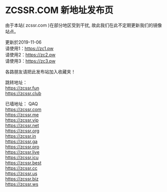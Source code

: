 # ZCSSR.COM 新地址发布页

由于本站( zcssr.com )在部分地区受到干扰, 故此我们在此不定期更新我们的镜像站点。


更新於2019-11-06<br>
请使用1：https://zc1.pw<br>
请使用2：https://zc2.pw<br>
请使用3：https://zc3.pw<br>


各路朋友请把此发布站加入收藏夹！


跳转地址：<br>
https://zcssr.fun<br>
https://zcssr.club<br>


已墙地址： QAQ<br>
https://zcssr.com<br>
https://zcssr.me<br>
https://zcssr.vip<br>
https://zcssr.net<br>
https://zcssr.org<br>
https://zcssr.in<br>
https://zcssr.ga<br>
https://zcssr.pro<br>
https://zcssr.live<br>
https://zcssr.icu<br>
https://zcssr.best<br>
https://zcssr.cc<br>
https://zcssr.us<br>
https://zcssr.biz<br>
https://zcssr.ws<br>
